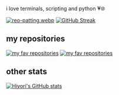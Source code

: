 i love terminals, scripting and python 💗🌐

[![reo-patting.webp](https://i.postimg.cc/RFM2CQFY/reo-patting.webp)](https://postimg.cc/mc5m8973) 
[![GitHub Streak](https://github-readme-streak-stats.herokuapp.com/?user=hiyorijl&theme=react&show_icons=true)](https://github.com/DenverCoder1/github-readme-streak-stats) 

## my repositories
[![my fav repositories](https://github-readme-stats.vercel.app/api/pin/?username=hiyorijl&repo=verbal_garden_quartz&theme=react&show_icons=true)](https://github.com/hiyorijl/verbal_garden_quartz)
[![my fav repositories](https://github-readme-stats.vercel.app/api/pin/?username=hiyorijl&repo=useful_python_scripts&theme=react&show_icons=true)](https://github.com/hiyorijl/useful_python_scripts)

## other stats
[![Hiyori's GitHub stats](https://github-readme-stats.vercel.app/api?username=hiyorijl&theme=react&show_icons=true)](https://github.com/anuraghazra/github-readme-stats)
